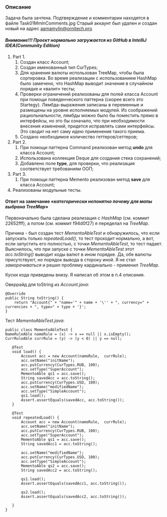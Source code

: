 ### Описание 

Задача была зачтена. Подтверждение и комментарии находятся в файле Task01MmlnComments.jpg
Старый аккаунт был удален и создан новый на адрес aamamylin@ornitech.pro

#### _Внимание!!! Проект нормально загружается из GitHub в IntelliJ IDEA(Community Edition)_

1. Part 1.
   1. Создан класс Account;
   2. Создан именованный тип CurTypes;
   3. Для хранения валюты использован TreeMap, чтобы была сортировка. 
      Во время реализации с использованием HashMap было замечено,
      что HashMap выводит значения в случайном порядке и «валит» тесты;
   4. Проверки ограничений реализованы для полей класса Account
      при помощи поведенческого паттерна (скорее всего это Startegy).
      Лямбда-выражения записаны в переменные и размещены на уровне исполняемых
      модулей. 
      Из соображений рациольнальности, лямбды можно было бы поместить прямо 
      в интерфейсы, но это бы означало, что при необходимости внесения изменений, 
      придется исправлять сами интерфейсы. Это сводит на нет саму идею 
      применения такого приема.
   5. Создано необходимое количество геттеров/сеттеров;
2. Part 2.
   1. При помощи паттерна Command реализован метод **undo** для класса Account;
   2. Использована коллекция Deque для создания стека сохранений; 
   3. Добавлено поле **type**, для проверки, что реализация соответствует 
      требованиям ООП;
3. Part 3.
   1. При помощи паттерна Memento реализован метод **save** для класса Account;
4. Реализованы модульные тесты.


#### Ответ на замечание «_категорически непонятно почему для мапы выбрана TreeMap_»

Первоначально была сделана реализация с _HashMap_ (см. коммит 22652fff), 
а потом (см. коммит f94d0f27) я переделал на _TreeMap_. 

Причина - был создан тест _MementoAbleTest_ и обнаружилось, что если запускать только _repeatedLoad()_, 
то тест проходит нормально, а вот, если запустить его полностью, с точки _MementoAbleTest_,
то тест падает.
Выяснилось, что при запуске с точки _MementoAbleTest_ этот _acc.toString()_ выводит коды валют в ином порядке. 
Да, обе валюты присутствуют, но порядок вывода в стороку иной.
Я не стал _заморачиваться_ и решил проблему кардинально - применил _TreeMap_. 

Куски кода приведены внизу. Я написал об этом в п.4 описания.

Оверрайд для toString из _Account.java_:

    @Override
    public String toString() {
        return "Account{" + "name='" + name + '\'' + ", currency=" + currencies + ", type=" + type + '}';
    }

Тест _MementoAbleTest.java_:

    public class MementoAbleTest {
    NameRuleAble nameRule = (x) -> x == null || x.isEmpty();
    CurrRuleAble currRule = (y) -> (y < 0) || y == null;
       
       @Test
       void load() {
           Account acc = new Account(nameRule,  currRule);
           acc.setName("initName");
           acc.putCurrency(CurTypes.RUB, 100);
           acc.setType("SuperAccount");
           MementoAble qs1 = acc.save();
           String savedAcc = acc.toString();
           acc.putCurrency(CurTypes.USD, 100);
           acc.setName("modifiedName");
           acc.setType("SimpleAccount");
           qs1.load();
           Assert.assertEquals(savedAcc, acc.toString());
       }
   
       @Test
       void repeatedLoad() {
           Account acc = new Account(nameRule,  currRule);
           acc.setName("initName");
           acc.putCurrency(CurTypes.RUB, 100);
           acc.setType("SuperAccount");
           MementoAble qs1 = acc.save();
           String savedAcc1 = acc.toString();
   
           acc.setName("modifiedName");
           acc.putCurrency(CurTypes.USD, 100);
           acc.setType("SimpleAccount");
           MementoAble qs2 = acc.save();
           String savedAcc2 = acc.toString();
   
           qs1.load();
           Assert.assertEquals(savedAcc1, acc.toString());
   
           qs2.load();
           Assert.assertEquals(savedAcc2, acc.toString());
   
       } 
    }







